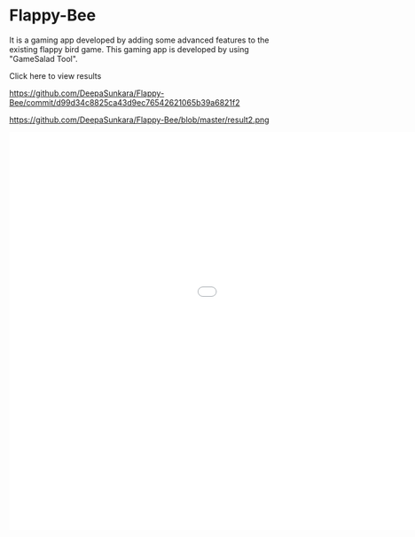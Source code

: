 # Flappy-Bee
It is a gaming app developed by adding some advanced features to the existing flappy bird game. This gaming app is developed by using "GameSalad Tool".

Click here to view results

https://github.com/DeepaSunkara/Flappy-Bee/commit/d99d34c8825ca43d9ec76542621065b39a6821f2

https://github.com/DeepaSunkara/Flappy-Bee/blob/master/result2.png

<iframe src='//gifs.com/embed/flappy-bee-L8BKRD' frameborder='0' scrolling='no' width='1280px' height='718px' style='-webkit-backface-visibility: hidden;-webkit-transform: scale(1);' ></iframe>
